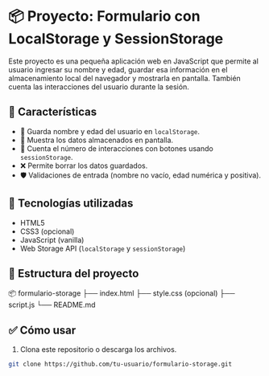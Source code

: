 # 📦 Proyecto: Formulario con LocalStorage y SessionStorage

Este proyecto es una pequeña aplicación web en JavaScript que permite al usuario ingresar su nombre y edad, guardar esa información en el almacenamiento local del navegador y mostrarla en pantalla. También cuenta las interacciones del usuario durante la sesión.

## 🚀 Características

- 📝 Guarda nombre y edad del usuario en `localStorage`.
- 👀 Muestra los datos almacenados en pantalla.
- 🔄 Cuenta el número de interacciones con botones usando `sessionStorage`.
- ❌ Permite borrar los datos guardados.
- 🛡️ Validaciones de entrada (nombre no vacío, edad numérica y positiva).

## 🧰 Tecnologías utilizadas

- HTML5
- CSS3 (opcional)
- JavaScript (vanilla)
- Web Storage API (`localStorage` y `sessionStorage`)

## 📁 Estructura del proyecto

📦 formulario-storage
├── index.html
├── style.css (opcional)
├── script.js
└── README.md


## ✅ Cómo usar

1. Clona este repositorio o descarga los archivos.

```bash
git clone https://github.com/tu-usuario/formulario-storage.git
